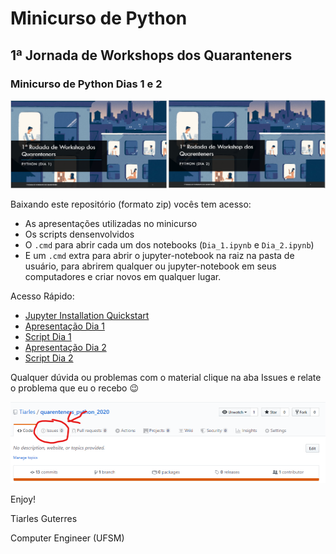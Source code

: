 # Minicurso de Python
## 1ª Jornada de Workshops dos Quaranteners
### Minicurso de Python Dias 1 e 2

![tmp](.images/Dias.png)

Baixando este repositório (formato zip) vocês tem acesso:
* As apresentações utilizadas no minicurso
* Os scripts densenvolvidos
* O ``.cmd`` para abrir cada um dos notebooks (``Dia_1.ipynb`` e ``Dia_2.ipynb``) 
* E um ``.cmd`` extra para abrir o jupyter-notebook na raiz na pasta de usuário, para abrirem qualquer ou jupyter-notebook em seus computadores e criar novos em qualquer lugar.

Acesso Rápido:
* [Jupyter Installation Quickstart](https://github.com/Tiarles/quarenteners_python_2020/blob/master/Jupyter_Notebooks_quickstart.pdf)
* [Apresentação Dia 1](https://github.com/Tiarles/quarenteners_python_2020/blob/master/Dia_1/Dia_1.pdf)
* [Script Dia 1](https://github.com/Tiarles/quarenteners_python_2020/blob/master/Dia_1/Dia_1.ipynb)
* [Apresentação Dia 2](https://github.com/Tiarles/quarenteners_python_2020/blob/master/Dia_2/Dia_2.pdf)
* [Script Dia 2](https://github.com/Tiarles/quarenteners_python_2020/blob/master/Dia_2/Dia_2.ipynb)

Qualquer dúvida ou problemas com o material clique na aba Issues e relate o problema que eu o recebo 😉

![tmp](.images/issues_tab.png)

Enjoy!

Tiarles Guterres

Computer Engineer (UFSM)

